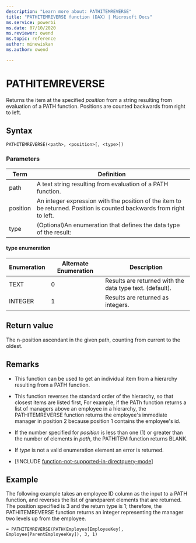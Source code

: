 ```yaml
---
description: "Learn more about: PATHITEMREVERSE"
title: "PATHITEMREVERSE function (DAX) | Microsoft Docs"
ms.service: powerbi 
ms.date: 07/10/2020
ms.reviewer: owend
ms.topic: reference
author: minewiskan
ms.author: owend

---
```

# PATHITEMREVERSE

Returns the item at the specified *position* from a string resulting from evaluation of a PATH function. Positions are counted backwards from right to left.  
  
## Syntax  
  
```dax
PATHITEMREVERSE(<path>, <position>[, <type>])  
```
  
### Parameters

|Term|Definition|  
|--------|--------------|  
| path  | A text string resulting from evaluation of a PATH function.      |  
| position |  An integer expression with the position of the item to be returned. Position is counted backwards from right to left.    |
| type |  (Optional)An enumeration that defines the data type of the result:  |

#### type enumeration

|Enumeration|Alternate Enumeration|Description|
|-----|-----|-----|
|TEXT|0|Results are returned with the data type text. (default).|  
|INTEGER|1|Results are returned as integers.|  

## Return value

The n-position ascendant in the given path, counting from current to the oldest.  
  
## Remarks  
  
- This function can be used to get an individual item from a hierarchy resulting from a PATH function.  
  
- This function reverses the standard order of the hierarchy, so that closest items are listed first, For example, if the PATh function returns a list of managers above an employee in a hierarchy, the PATHITEMREVERSE function returns the employee's immediate manager in position 2 because position 1 contains the employee's id.  
  
- If the number specified for *position* is less than one (1) or greater than the number of elements in *path*, the PATHITEM function  returns BLANK.  
  
- If *type* is not a valid enumeration element an error is returned.  
  
- [!INCLUDE [function-not-supported-in-directquery-mode](includes/function-not-supported-in-directquery-mode.md)]
  
## Example

The following example takes an employee ID column as the input to a PATH function, and reverses the list of grandparent elements that are returned. The position specified is 3 and the return type is 1; therefore, the PATHITEMREVERSE function returns an integer representing the manager two levels up from the employee.  
  
```dax
= PATHITEMREVERSE(PATH(Employee[EmployeeKey], Employee[ParentEmployeeKey]), 3, 1)  
```
